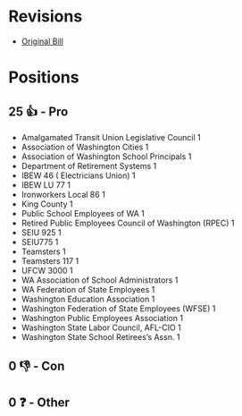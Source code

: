 # Revisions
* [Original Bill](1/)

# Positions
## 25 👍 - Pro
* Amalgamated Transit Union Legislative Council 1
* Association of Washington Cities 1
* Association of Washington School Principals 1
* Department of Retirement Systems 1
* IBEW 46 ( Electricians Union) 1
* IBEW LU 77 1
* Ironworkers Local 86 1
* King County 1
* Public School Employees of WA 1
* Retired Public Employees Council of Washington (RPEC) 1
* SEIU 925 1
* SEIU775 1
* Teamsters 1
* Teamsters 117 1
* UFCW 3000 1
* WA Association of School Administrators 1
* WA Federation of State Employees 1
* Washington Education Association 1
* Washington Federation of State Employees (WFSE) 1
* Washington Public Employees Association 1
* Washington State Labor Council, AFL-CIO 1
* Washington State School Retirees’s Assn.  1

## 0 👎 - Con

## 0 ❓ - Other
